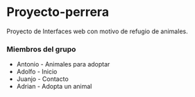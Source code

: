 # Proyecto-perrera

Proyecto de Interfaces web con motivo de refugio de animales.

### Miembros del grupo
- Antonio     -   Animales para adoptar
- Adolfo      -   Inicio
- Juanjo      -   Contacto
- Adrian      -   Adopta un animal
